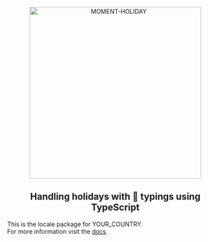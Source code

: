 <p align="center">
  <img alt="MOMENT-HOLIDAY" width="400px" src="https://nesto-software.github.io/moment-holiday/docs/assets/images/moment-holiday.png" />
</p>
<h2 align="center">Handling holidays with 💪 typings using TypeScript</h2>

This is the locale package for YOUR_COUNTRY.   
For more information visit the [docs](https://nesto-software.github.io/moment-holiday/docs/).